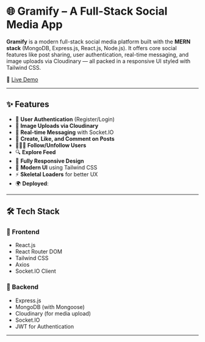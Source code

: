 # 🌐 Gramify – A Full-Stack Social Media App

**Gramify** is a modern full-stack social media platform built with the **MERN stack** (MongoDB, Express.js, React.js, Node.js). It offers core social features like post sharing, user authentication, real-time messaging, and image uploads via Cloudinary — all packed in a responsive UI styled with Tailwind CSS.

🚀 [Live Demo](https://gramify-ashy.vercel.app)

---

## ✨ Features

- 🔐 **User Authentication** (Register/Login)
- 📸 **Image Uploads via Cloudinary**
- 💬 **Real-time Messaging** with Socket.IO
- 📰 **Create, Like, and Comment on Posts**
- 🧑‍🤝‍🧑 **Follow/Unfollow Users**
- 🔍 **Explore Feed**
- 📱 **Fully Responsive Design**
- 🌈 **Modern UI** using Tailwind CSS
- ⚡ **Skeletal Loaders** for better UX
- 🌍 **Deployed**:  

---

## 🛠️ Tech Stack

### 🔹 Frontend
- React.js
- React Router DOM
- Tailwind CSS
- Axios
- Socket.IO Client

### 🔸 Backend
- Express.js
- MongoDB (with Mongoose)
- Cloudinary (for media upload)
- Socket.IO
- JWT for Authentication

---
